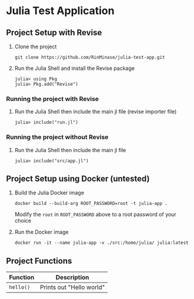 # Julia Test Application

## Project Setup with Revise

1. Clone the project

    ```
    git clone https://github.com/RinMinase/julia-test-app.git
    ```

2. Run the Julia Shell and install the Revise package

    ```
    julia> using Pkg
    julia> Pkg.add("Revise")
    ```

### Running the project **with** Revise

1. Run the Julia Shell then include the main jl file (revise importer file)

    ```
    julia> include("run.jl")
    ```

### Running the project **without** Revise

1. Run the Julia Shell then include the main jl file

    ```
    julia> include("src/app.jl")
    ```

## Project Setup using Docker __(untested)__

1. Build the Julia Docker image

    ```
    docker build --build-arg ROOT_PASSWORD=root -t julia-app .
    ```

    Modify the `root` in `ROOT_PASSWORD` above to a root password of your choice

2. Run the Docker image

    ```
    docker run -it --name julia-app -v ./src:/home/julia/ julia:latest
    ```

## Project Functions

| Function  | Description               |
| --------- | ------------------------- |
| `hello()` | Prints out "Hello world"  |
